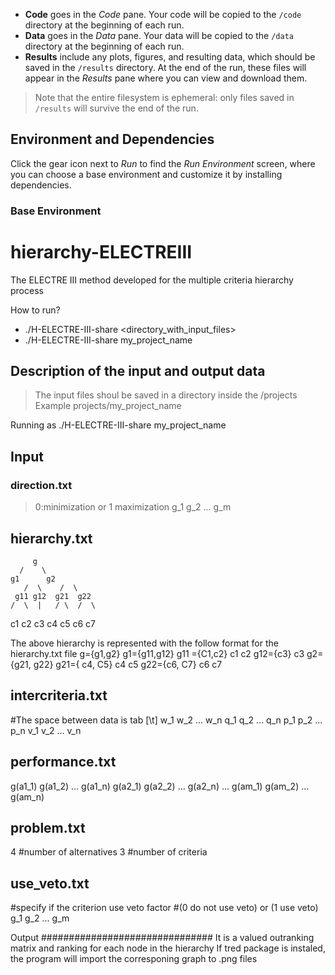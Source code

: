 - **Code** goes in the *Code* pane. Your code will be copied to the `/code` directory at the beginning of each run.
- **Data** goes in the *Data* pane. Your data will be copied to the `/data` directory at the beginning of each run.
- **Results** include any plots, figures, and resulting data, which should be saved in the `/results` directory. At the end of the run, these files will appear in the *Results* pane where you can view and download them.

> Note that the entire filesystem is ephemeral: only files saved in `/results` will survive the end of the run.

## Environment and Dependencies

Click the gear icon next to *Run* to find the *Run Environment* screen, where you can choose a base environment and customize it by installing dependencies.

### Base Environment

# hierarchy-ELECTREIII
The ELECTRE III method developed for the multiple criteria hierarchy process

How to run?
- ./H-ELECTRE-III-share <directory_with_input_files>
- ./H-ELECTRE-III-share my_project_name


## Description of the input and output data

> The input files shoul be saved in a directory inside the /projects
Example
projects/my_project_name

Running as
./H-ELECTRE-III-share my_project_name

## Input 

### direction.txt
> 0:minimization or 1 maximization
g_1
g_2
...
g_m


hierarchy.txt
---------------------------------
	     g
	  /    \
	g1      g2
       /  \    /  \
     g11 g12  g21  g22
    /  \  |   / \  /  \
   c1 c2 c3  c4 c5 c6  c7

The above hierarchy is represented with the follow format for the hierarchy.txt file
g={g1,g2}
g1={g11,g12}
g11 ={C1,c2}
c1
c2
g12={c3}
c3 
g2={g21, g22}
g21={ c4, C5}
c4 
c5 
g22={c6, C7}
c6 
c7 



intercriteria.txt
---------------------------------
#The space between data is tab [\t]
w_1 w_2 ... w_n
q_1 q_2 ... q_n
p_1 p_2 ... p_n
v_1 v_2 ... v_n


performance.txt
---------------------------------
g(a1_1) g(a1_2) ... g(a1_n)
g(a2_1) g(a2_2) ... g(a2_n)
...
g(am_1) g(am_2) ... g(am_n)


problem.txt
-------------------------------
4	#number of alternatives
3	#number of criteria


use_veto.txt
-------------------------------
#specify if the criterion use veto factor 
#(0 do not use veto) or (1 use veto)
g_1
g_2
...
g_m



Output 
###############################
It is a valued outranking matrix and ranking for each node in the hierarchy
If tred package is instaled, the program will import the corresponing graph to .png files

